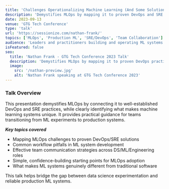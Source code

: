 ```yaml
---
title: 'Challenges Operationalizing Machine Learning (And Some Solutions)'
description: 'Demystifies MLOps by mapping it to proven DevOps and SRE practices while highlighting what is unique to machine learning. Covers workflow pitfalls, team communication, and simple starting points.'
date: 2023-09-13
venue: 'GTG Tech Conference'
type: 'talk'
url: 'https://sessionize.com/nathan-frank/'
topics: ['MLOps', 'Production ML', 'SRE/DevOps', 'Team Collaboration']
audience: 'Leaders and practitioners building and operating ML systems in production, including data scientists, ML engineers, product managers, SRE and DevOps teams.'
isFeatured: false
seo:
  title: 'Nathan Frank - GTG Tech Conference 2023 Talk'
  description: 'Demystifies MLOps by mapping it to proven DevOps practices. Learn workflow pitfalls and starting points for ML system operations.'
  image:
    src: '/nathan-preview.jpg'
    alt: 'Nathan Frank speaking at GTG Tech Conference 2023'
---
```


### Talk Overview

This presentation demystifies MLOps by connecting it to well-established DevOps and SRE practices, while clearly identifying what makes machine learning systems unique. It provides practical guidance for teams transitioning from ML experiments to production systems.

**_Key topics covered_**

- Mapping MLOps challenges to proven DevOps/SRE solutions
- Common workflow pitfalls in ML system development
- Effective team communication strategies across DS/ML/Engineering roles
- Simple, confidence-building starting points for MLOps adoption
- What makes ML systems genuinely different from traditional software

This talk helps bridge the gap between data science experimentation and reliable production ML systems.
